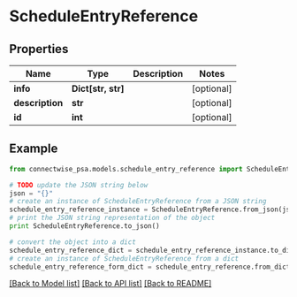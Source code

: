 # ScheduleEntryReference


## Properties
Name | Type | Description | Notes
------------ | ------------- | ------------- | -------------
**info** | **Dict[str, str]** |  | [optional] 
**description** | **str** |  | [optional] 
**id** | **int** |  | [optional] 

## Example

```python
from connectwise_psa.models.schedule_entry_reference import ScheduleEntryReference

# TODO update the JSON string below
json = "{}"
# create an instance of ScheduleEntryReference from a JSON string
schedule_entry_reference_instance = ScheduleEntryReference.from_json(json)
# print the JSON string representation of the object
print ScheduleEntryReference.to_json()

# convert the object into a dict
schedule_entry_reference_dict = schedule_entry_reference_instance.to_dict()
# create an instance of ScheduleEntryReference from a dict
schedule_entry_reference_form_dict = schedule_entry_reference.from_dict(schedule_entry_reference_dict)
```
[[Back to Model list]](../README.md#documentation-for-models) [[Back to API list]](../README.md#documentation-for-api-endpoints) [[Back to README]](../README.md)


